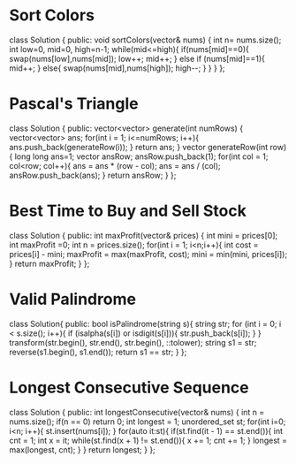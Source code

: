 # Sort Colors

class Solution {
public:
    void sortColors(vector<int>& nums) {
        int n= nums.size();
        int low=0, mid=0, high=n-1;
        while(mid<=high){
            if(nums[mid]==0){
                swap(nums[low],nums[mid]);
                low++;
                mid++;
            }
            else if (nums[mid]==1){
                mid++;
            }
            else{
                swap(nums[mid],nums[high]);
                high--;
            }
        }
    }
};

# Pascal's Triangle

class Solution {
public:
    vector<vector<int>> generate(int numRows) {
        vector<vector<int>> ans;
        for(int i = 1; i<=numRows; i++){
            ans.push_back(generateRow(i));
        }
        return ans;
    }
    vector<int> generateRow(int row){
        long long ans=1;
        vector<int> ansRow;
        ansRow.push_back(1);
        for(int col = 1; col<row; col++){
            ans = ans * (row - col);
            ans = ans / (col);
            ansRow.push_back(ans);
        }
        return ansRow;
    }
};

# Best Time to Buy and Sell Stock

class Solution {
public:
    int maxProfit(vector<int>& prices) {
        int mini = prices[0];
        int maxProfit =0;
        int n = prices.size();
        for(int i = 1; i<n;i++){
            int cost = prices[i] - mini;
            maxProfit = max(maxProfit, cost);
            mini = min(mini, prices[i]);
        }
        return maxProfit;
    }
};

# Valid Palindrome

class Solution{
public:
    bool isPalindrome(string s){
        string str;
        for (int i = 0; i < s.size(); i++){
            if (isalpha(s[i]) or isdigit(s[i])){
                str.push_back(s[i]);
            }
        }
        transform(str.begin(), str.end(), str.begin(), ::tolower);
        string s1 = str;
        reverse(s1.begin(), s1.end());
        return s1 == str;
    }
};

# Longest Consecutive Sequence 
 
class Solution {
public:
    int longestConsecutive(vector<int>& nums) {
        int n = nums.size();
        if(n == 0) return 0;
        int longest = 1;
        unordered_set<int> st;
        for(int i=0; i<n; i++){
            st.insert(nums[i]);
        }
        for(auto it:st){
            if(st.find(it - 1) == st.end()){
                int cnt = 1;
                int x = it;
                while(st.find(x + 1) != st.end()){
                    x += 1;
                    cnt += 1; 
                }
                longest = max(longest, cnt);
            }
        }
        return longest;
    }
};

